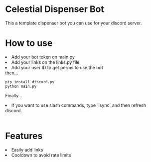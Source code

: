 # Celestial Dispenser Bot
This a template dispenser bot you can use for your discord server.
# How to use
<li>Add your bot token on main.py</li>
<li>Add your links on the links.py file</li>
<li>Add your user ID to get perms to use the bot</li>
then...<br>

```
pip install discord.py
python main.py
```
Finally...
<li>If you want to use slash commands, type `!sync` and then refresh discord.</li>
<br>

# Features
<li>Easily add links</li>
<li>Cooldown to avoid rate limits</li>
